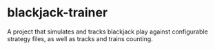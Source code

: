 # blackjack-trainer
A project that simulates and tracks blackjack play against configurable strategy files, as well as tracks and trains counting.
